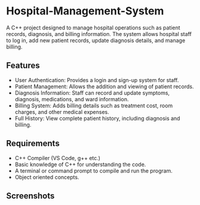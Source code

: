 # Hospital-Management-System 

A C++ project designed to manage hospital operations such as patient records, diagnosis, and billing information. The system allows hospital staff to log in, add new patient records, update diagnosis details, and manage billing.

## Features

- User Authentication: Provides a login and sign-up system for staff.
- Patient Management: Allows the addition and viewing of patient records.
- Diagnosis Information: Staff can record and update symptoms, diagnosis, medications, and ward information.
- Billing System: Adds billing details such as treatment cost, room charges, and other medical expenses.
- Full History: View complete patient history, including diagnosis and billing.

##  Requirements
- C++ Compiler (VS Code, g++ etc.)
- Basic knowledge of C++ for understanding the code.
- A terminal or command prompt to compile and run the program.
- Object oriented concepts.

## Screenshots

